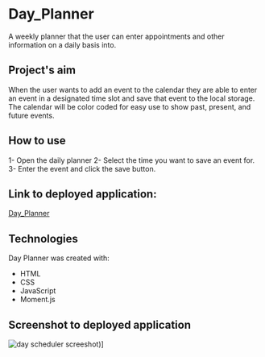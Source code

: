 # Day_Planner
A weekly planner that the user can enter appointments and other information on a daily basis into.

## Project's aim
When the user wants to add an event to the calendar they are able to enter an event in a designated time slot and save that event to the local storage. The calendar will be color coded for easy use to show past, present, and future events. 


## How to use
1- Open the daily planner
2- Select the time you want to save an event for.
3- Enter the event and click the save button.


## Link to deployed application:
[Day_Planner](https://eeblaize2.github.io/Day_Planner/)


## Technologies
Day Planner was created with:
* HTML 
* CSS 
* JavaScript
* Moment.js

## Screenshot to deployed application
![day scheduler screeshot](https://user-images.githubusercontent.com/77705971/115326361-03e22d80-a142-11eb-8575-cedc060e3119.PNG))]
